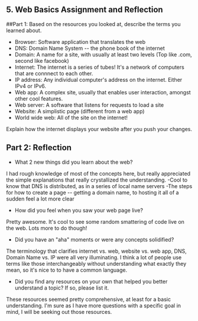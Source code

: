 ## 5. Web Basics Assignment and Reflection

##Part 1: Based on the resources you looked at, describe the terms you learned about.

- Browser: Software application that translates the web
- DNS: Domain Name System -- the phone book of the internet
- Domain:  A name for a site, with usually at least two levels (Top like .com, second like facebook)
- Internet:  The internet is a series of tubes! It's a network of computers that are connnect to each other.
- IP address:  Any individual computer's address on the internet. Either IPv4 or IPv6.
- Web app:  A complex site, usually that enables user interaction, amongst other cool features.
- Web server:  A software that listens for requests to load a site
- Website:  A simplistic page (different from a web app)
- World wide web: All of the site on the internet!


Explain how the internet displays your website after you push your changes.

## Part 2: Reflection
- What 2 new things did you learn about the web?

I had rough knowledge of most of the concepts here, but really appreciated the simple explanations that really crystallized the understanding. 
-Cool to know that DNS is distributed, as in a series of local name servers
-The steps for how to create a page -- getting a domain name, to hosting it all of a sudden feel a lot more clear

- How did you feel when you saw your web page live?

Pretty awesome. It's cool to see some random smattering of code live on the web. 
Lots more to do though!

- Did you have an "aha" moments or were any concepts solidified?

The terminology that clarifies internet vs. web, website vs. web app, DNS, Domain Name vs. IP were all very illuminating. I think a lot of people use terms like those interchangeably without understanding what exactly they mean, so it's nice to to have a common language.

- Did you find any resources on your own that helped you better understand a topic? If so, please list it.

These resources seemed pretty comprehensive, at least for a basic understanding. I'm sure as I have more questions with a specific goal in mind, I will be seeking out those resources. 

<!-- Add your reflection here. Remove the comment markers -->